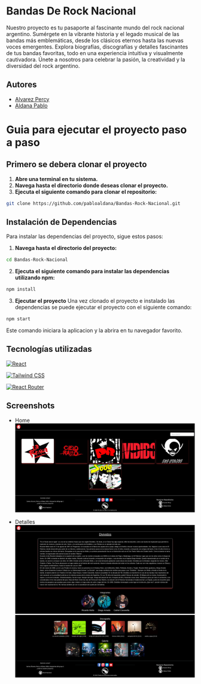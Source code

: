 # Bandas De Rock Nacional

Nuestro proyecto es tu pasaporte al fascinante mundo del rock nacional argentino. Sumérgete en la vibrante historia y el legado musical de las bandas más emblemáticas, desde los clásicos eternos hasta las nuevas voces emergentes. Explora biografías, discografías y detalles fascinantes de tus bandas favoritas, todo en una experiencia intuitiva y visualmente cautivadora. Únete a nosotros para celebrar la pasión, la creatividad y la diversidad del rock argentino.

## Autores

- [Alvarez Percy](https://github.com/alvarezpercy)
- [Aldana Pablo](https://github.com/aldanapablo)

# Guia para ejecutar el proyecto paso a paso

## Primero se debera clonar el proyecto

1. **Abre una terminal en tu sistema.**
2. **Navega hasta el directorio donde deseas clonar el proyecto.**
3. **Ejecuta el siguiente comando para clonar el repositorio:**

```bash
git clone https://github.com/pabloaldana/Bandas-Rock-Nacional.git
```

## Instalación de Dependencias

Para instalar las dependencias del proyecto, sigue estos pasos:

1. **Navega hasta el directorio del proyecto:**

```bash
cd Bandas-Rock-Nacional
```

2. **Ejecuta el siguiente comando para instalar las dependencias utilizando npm:**

```bash
npm install
```

3. **Ejecutar el proyecto**
   Una vez clonado el proyecto e instalado las dependencias se puede ejecutar el proyecto con el siguiente comando:

```bash
npm start
```

Este comando iniciara la aplicacion y la abrira en tu navegador favorito.

## Tecnologías utilizadas

[![React](https://img.shields.io/badge/React-61DAFB?style=for-the-badge&logo=react&logoColor=white)](https://reactjs.org/)

[![Tailwind CSS](https://img.shields.io/badge/Tailwind_CSS-38B2AC?style=for-the-badge&logo=tailwind-css&logoColor=white)](https://tailwindcss.com/)

[![React Router](https://img.shields.io/badge/React_Router-CA4245?style=for-the-badge&logo=react-router&logoColor=white)](https://reactrouter.com/web/guides/quick-start)

## Screenshots

- Home
  ![Home](/public/images/Screenshots/home.png)

- Detalles
  ![Detalles1](/public/images/Screenshots/detalles1.png)
  ![Detalles2](/public/images/Screenshots/detalles3.png)
